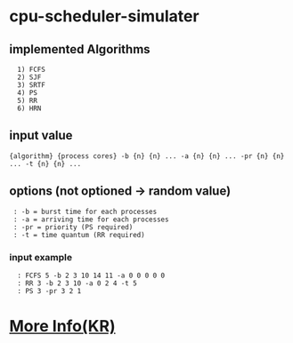 # cpu-scheduler-simulater

  ## implemented Algorithms
      1) FCFS
      2) SJF
      3) SRTF
      4) PS
      5) RR
      6) HRN
  
  ## input value
    {algorithm} {process cores} -b {n} {n} ... -a {n} {n} ... -pr {n} {n} ... -t {n} {n} ...

  ## options (not optioned -> random value)
     : -b = burst time for each processes
     : -a = arriving time for each processes
     : -pr = priority (PS required)
     : -t = time quantum (RR required)

  ### input example 
      : FCFS 5 -b 2 3 10 14 11 -a 0 0 0 0 0
      : RR 3 -b 2 3 10 -a 0 2 4 -t 5
      : PS 3 -pr 3 2 1

# [More Info(KR)](https://github.com/aLVINlEE9/cpu-scheduler-simulater/blob/main/README.pdf)